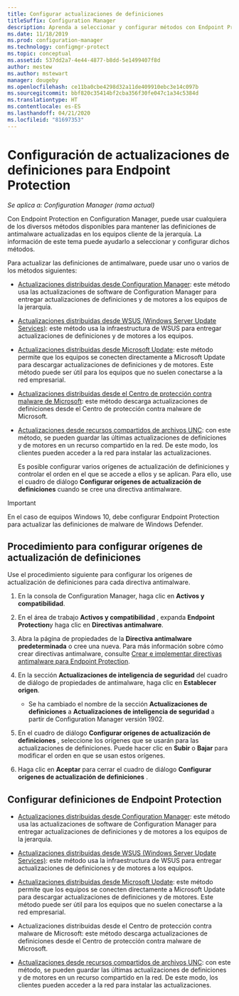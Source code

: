 ```yaml
---
title: Configurar actualizaciones de definiciones
titleSuffix: Configuration Manager
description: Aprenda a seleccionar y configurar métodos con Endpoint Protection en Configuration Manager para mantener actualizadas las definiciones de antimalware en los equipos cliente.
ms.date: 11/18/2019
ms.prod: configuration-manager
ms.technology: configmgr-protect
ms.topic: conceptual
ms.assetid: 537dd2a7-4e44-4877-b8dd-5e1499407f8d
author: mestew
ms.author: mstewart
manager: dougeby
ms.openlocfilehash: ce11ba0cbe4298d32a11de409910ebc3e14c097b
ms.sourcegitcommit: bbf820c35414bf2cba356f30fe047c1a34c5384d
ms.translationtype: HT
ms.contentlocale: es-ES
ms.lasthandoff: 04/21/2020
ms.locfileid: "81697353"
---
```

# <a name="configure-definition-updates-for-endpoint-protection"></a>Configuración de actualizaciones de definiciones para Endpoint Protection  

*Se aplica a: Configuration Manager (rama actual)*

 Con Endpoint Protection en Configuration Manager, puede usar cualquiera de los diversos métodos disponibles para mantener las definiciones de antimalware actualizadas en los equipos cliente de la jerarquía. La información de este tema puede ayudarlo a seleccionar y configurar dichos métodos.

 Para actualizar las definiciones de antimalware, puede usar uno o varios de los métodos siguientes:

- [Actualizaciones distribuidas desde Configuration Manager](endpoint-definitions-configmgr.md): este método usa las actualizaciones de software de Configuration Manager para entregar actualizaciones de definiciones y de motores a los equipos de la jerarquía.

- [Actualizaciones distribuidas desde WSUS (Windows Server Update Services)](endpoint-definitions-wsus.md): este método usa la infraestructura de WSUS para entregar actualizaciones de definiciones y de motores a los equipos.

- [Actualizaciones distribuidas desde Microsoft Update](endpoint-definitions-microsoft-updates.md): este método permite que los equipos se conecten directamente a Microsoft Update para descargar actualizaciones de definiciones y de motores. Este método puede ser útil para los equipos que no suelen conectarse a la red empresarial.

- [Actualizaciones distribuidas desde el Centro de protección contra malware de Microsoft](endpoint-definitions-protection-center.md): este método descarga actualizaciones de definiciones desde el Centro de protección contra malware de Microsoft.

- [Actualizaciones desde recursos compartidos de archivos UNC](endpoint-definitions-network.md): con este método, se pueden guardar las últimas actualizaciones de definiciones y de motores en un recurso compartido en la red. De este modo, los clientes pueden acceder a la red para instalar las actualizaciones.

  Es posible configurar varios orígenes de actualización de definiciones y controlar el orden en el que se accede a ellos y se aplican. Para ello, use el cuadro de diálogo **Configurar orígenes de actualización de definiciones** cuando se cree una directiva antimalware.

> [!IMPORTANT]
>  En el caso de equipos Windows 10, debe configurar Endpoint Protection para actualizar las definiciones de malware de Windows Defender.

## <a name="how-to-configure-definition-update-sources"></a>Procedimiento para configurar orígenes de actualización de definiciones
 Use el procedimiento siguiente para configurar los orígenes de actualización de definiciones para cada directiva antimalware.

1.  En la consola de Configuration Manager, haga clic en **Activos y compatibilidad**.

2.  En el área de trabajo **Activos y compatibilidad** , expanda **Endpoint Protection**y haga clic en **Directivas antimalware**.

3.  Abra la página de propiedades de la **Directiva antimalware predeterminada** o cree una nueva. Para más información sobre cómo crear directivas antimalware, consulte [Crear e implementar directivas antimalware para Endpoint Protection](endpoint-antimalware-policies.md).

4.  En la sección **Actualizaciones de inteligencia de seguridad** del cuadro de diálogo de propiedades de antimalware, haga clic en **Establecer origen**.
    - Se ha cambiado el nombre de la sección **Actualizaciones de definiciones** a **Actualizaciones de inteligencia de seguridad** a partir de Configuration Manager versión 1902.

5.  En el cuadro de diálogo **Configurar orígenes de actualización de definiciones** , seleccione los orígenes que se usarán para las actualizaciones de definiciones. Puede hacer clic en **Subir** o **Bajar** para modificar el orden en que se usan estos orígenes.

6.  Haga clic en **Aceptar** para cerrar el cuadro de diálogo **Configurar orígenes de actualización de definiciones** .

## <a name="configure-endpoint-protection-definitions"></a>Configurar definiciones de Endpoint Protection

-   [Actualizaciones distribuidas desde Configuration Manager](endpoint-definitions-configmgr.md): este método usa las actualizaciones de software de Configuration Manager para entregar actualizaciones de definiciones y de motores a los equipos de la jerarquía.

-   [Actualizaciones distribuidas desde WSUS (Windows Server Update Services)](endpoint-definitions-wsus.md): este método usa la infraestructura de WSUS para entregar actualizaciones de definiciones y de motores a los equipos.

-   [Actualizaciones distribuidas desde Microsoft Update](endpoint-definitions-microsoft-updates.md): este método permite que los equipos se conecten directamente a Microsoft Update para descargar actualizaciones de definiciones y de motores. Este método puede ser útil para los equipos que no suelen conectarse a la red empresarial.

-   Actualizaciones distribuidas desde el Centro de protección contra malware de Microsoft: este método descarga actualizaciones de definiciones desde el Centro de protección contra malware de Microsoft.

-   [Actualizaciones desde recursos compartidos de archivos UNC](endpoint-definitions-network.md): con este método, se pueden guardar las últimas actualizaciones de definiciones y de motores en un recurso compartido en la red. De este modo, los clientes pueden acceder a la red para instalar las actualizaciones.
